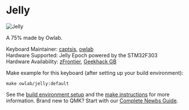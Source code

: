 # Jelly

![Jelly](https://i.imgur.com/Hs7tFCg)

A 75% made by Owlab.

Keyboard Maintainer: [captsis](https://github.com/captsis), [owlab](https://github.com/owlab-git)   
Hardware Supported: Jelly Epoch powered by the STM32F303  
Hardware Availability: [zFrontier](https://www.zfrontier.com/app/flow/DAVlNnzvEKY8), [Geekhack GB](https://geekhack.org/index.php?topic=111841.0)


Make example for this keyboard (after setting up your build environment):

    make owlab/jelly:default

See the [build environment setup](https://docs.qmk.fm/#/getting_started_build_tools) and the [make instructions](https://docs.qmk.fm/#/getting_started_make_guide) for more information. Brand new to QMK? Start with our [Complete Newbs Guide](https://docs.qmk.fm/#/newbs).